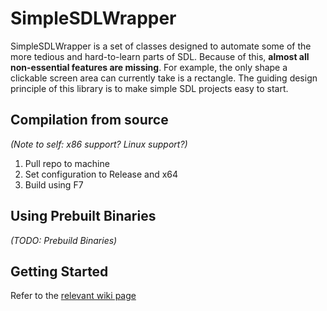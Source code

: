 # SimpleSDLWrapper

SimpleSDLWrapper is a set of classes designed to automate some of the more tedious and hard-to-learn parts of SDL. Because of this, **almost all non-essential features are missing**. For example, the only shape a clickable screen area can currently take is a rectangle. The guiding design principle of this library is to make simple SDL projects easy to start.

## Compilation from source
*(Note to self: x86 support? Linux support?)*
1. Pull repo to machine
2. Set configuration to Release and x64
3. Build using F7

## Using Prebuilt Binaries

*(TODO: Prebuild Binaries)*

## Getting Started
Refer to the [relevant wiki page](https://github.com/jett0286/SimpleSDLWrapper/wiki/Getting-Started)
